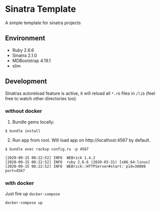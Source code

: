 
# Sinatra Template

A simple template for sinatra projects

## Environment
* Ruby 2.6.6
* Sinatra 2.1.0
* MDBootstrap 4.19.1
* slim


## Development

Sinatras autoreload feature is active, it will reload all `*.rb` files in `/lib` (feel free to watch other directories too).

### without docker

1. Bundle gems locally:

```
$ bundle install
```

2. Run app from root. Will load app on http://localhost:4567 by default.

```
$ bundle exec rackup config.ru -p 4567

[2020-09-15 08:22:52] INFO  WEBrick 1.4.2
[2020-09-15 08:22:52] INFO  ruby 2.6.6 (2020-03-31) [x86_64-linux]
[2020-09-15 08:22:52] INFO  WEBrick::HTTPServer#start: pid=30080 port=4567
```

### with docker

Just fire up `docker-compose`

```
docker-compose up
```